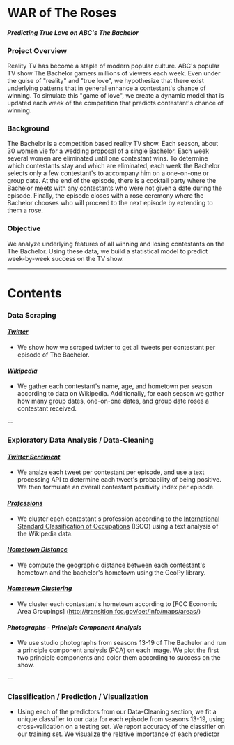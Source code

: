 # WAR of The Roses

#### *Predicting True Love on ABC's The Bachelor*

### Project Overview
Reality TV has become a staple of modern popular culture.  ABC's popular TV show The Bachelor garners millions of viewers each week.  Even under the guise of "reality" and "true love", we hypothesize that there exist underlying patterns that in general enhance a contestant's chance of winning.  To simulate this "game of love", we create a dynamic model that is updated each week of the competition that predicts contestant's chance of winning.

### Background
The Bachelor is a competition based reality TV show. Each season, about 30 women vie for a wedding proposal of a single Bachelor. Each week several women are eliminated until one contestant wins. To determine which contestants stay and which are eliminated, each week the Bachelor selects only a few contestant's to accompany him on a one-on-one or group date. At the end of the episode, there is a cocktail party where the Bachelor meets with any contestants who were not given a date during the episode. Finally, the episode closes with a rose ceremony where the Bachelor chooses who will proceed to the next episode by extending to them a rose.

### Objective
We analyze underlying features of all winning and losing contestants on the The Bachelor. Using these data, we build a statistical model to predict week-by-week success on the TV show.

-----
# Contents


### Data Scraping

#### [*Twitter*](http://kathrynheal.github.io/MR-DC-KH-Final-Project/twitter_scrape.html)
- We show how we scraped twitter to get all tweets per contestant per episode of The Bachelor.

#### [*Wikipedia*](http://kathrynheal.github.io/MR-DC-KH-Final-Project/wiki.html)
- We gather each contestant's name, age, and hometown per season according to data on Wikipedia. Additionally, for each season we gather how many group dates, one-on-one dates, and group date roses a contestant received.

--
### Exploratory Data Analysis / Data-Cleaning

#### [*Twitter Sentiment*](http://kathrynheal.github.io/MR-DC-KH-Final-Project/twitter_analysis.html)
- We analze each tweet per contestant per episode, and use a text processing API to determine each tweet's probability of being positive. We then formulate an overall contestant positivity index per episode.

#### [*Professions*](http://kathrynheal.github.io/MR-DC-KH-Final-Project/profession.html)
- We cluster each contestant's profession according to the [International Standard Classification of Occupations](http://www.ilo.org/public/english/bureau/stat/isco/) (ISCO) using a text analysis of the Wikipedia data.

#### [*Hometown Distance*](http://kathrynheal.github.io/MR-DC-KH-Final-Project/distances.html)
- We compute the geographic distance between each contestant's hometown and the bachelor's hometown using the GeoPy library. 

#### [*Hometown Clustering*](http://kathrynheal.github.io/MR-DC-KH-Final-Project/geocluster.html) 
- We cluster each contestant's hometown according to [FCC Economic Area Groupings] (http://transition.fcc.gov/oet/info/maps/areas/)

#### *Photographs - Principle Component Analysis*
- We use studio photographs from seasons 13-19 of The Bachelor and run a principle component analysis (PCA) on each image. We plot the first two principle components and color them according to success on the show.

--
### Classification / Prediction / Visualization
- Using each of the predictors from our Data-Cleaning section, we fit a unique classifier to our data for each episode from seasons 13-19, using cross-validation on a testing set. We report accuracy of the classifier on our training set. We visualize the relative importance of each predictor

